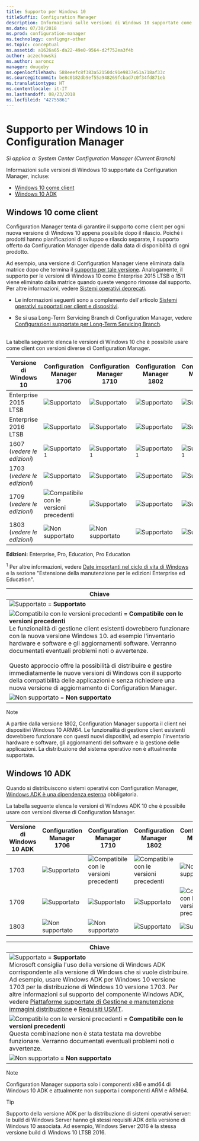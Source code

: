 ```yaml
---
title: Supporto per Windows 10
titleSuffix: Configuration Manager
description: Informazioni sulle versioni di Windows 10 supportate come client o per la distribuzione del sistema operativo con System Center Configuration Manager
ms.date: 07/30/2018
ms.prod: configuration-manager
ms.technology: configmgr-other
ms.topic: conceptual
ms.assetid: a1626a65-da22-49e0-9564-d2f752ea3f4b
author: aczechowski
ms.author: aaroncz
manager: dougeby
ms.openlocfilehash: 588eeefc8f383a52150dc91e9837e51a718af33c
ms.sourcegitcommit: be8c0182db9ef55a948269fcbad7c0f34fd871eb
ms.translationtype: HT
ms.contentlocale: it-IT
ms.lasthandoff: 08/23/2018
ms.locfileid: "42755861"
---
```

# <a name="support-for-windows-10-in-configuration-manager"></a>Supporto per Windows 10 in Configuration Manager  

*Si applica a: System Center Configuration Manager (Current Branch)*


Informazioni sulle versioni di Windows 10 supportate da Configuration Manager, incluse:
 -  [Windows 10 come client](#windows-10-as-a-client)
 -  [Windows 10 ADK](#windows-10-adk)



## <a name="windows-10-as-a-client"></a>Windows 10 come client
Configuration Manager tenta di garantire il supporto come client per ogni nuova versione di Windows 10 appena possibile dopo il rilascio. Poiché i prodotti hanno pianificazioni di sviluppo e rilascio separate, il supporto offerto da Configuration Manager dipende dalla data di disponibilità di ogni prodotto.

Ad esempio, una versione di Configuration Manager viene eliminata dalla matrice dopo che termina il [supporto per tale versione](/sccm/core/servers/manage/current-branch-versions-supported). Analogamente, il supporto per le versioni di Windows 10 come Enterprise 2015 LTSB o 1511 viene eliminato dalla matrice quando queste vengono rimosse dal supporto. Per altre informazioni, vedere [Sistemi operativi deprecati](/sccm/core/plan-design/changes/deprecated/removed-and-deprecated-client#deprecated-client-operating-systems).

-   Le informazioni seguenti sono a complemento dell'articolo [Sistemi operativi supportati per client e dispositivi](/sccm/core/plan-design/configs/supported-operating-systems-for-clients-and-devices).  

-   Se si usa Long-Term Servicing Branch di Configuration Manager, vedere [Configurazioni supportate per Long-Term Servicing Branch](/sccm/core/understand/supported-configurations-for-ltsb).  

<br/>
La tabella seguente elenca le versioni di Windows 10 che è possibile usare come client con versioni diverse di Configuration Manager.

| Versione di Windows 10 | Configuration Manager 1706 | Configuration Manager 1710 | Configuration Manager 1802 | Configuration Manager 1806 |
|---------------------|-----|-----|-----|-----|
| Enterprise 2015 LTSB            <!--10/14/2025-->   | ![Supportato](media/green_check.png) | ![Supportato](media/green_check.png) | ![Supportato](media/green_check.png) | ![Supportato](media/green_check.png) |
| Enterprise 2016 LTSB            <!--10/13/2026-->   | ![Supportato](media/green_check.png) | ![Supportato](media/green_check.png) | ![Supportato](media/green_check.png) | ![Supportato](media/green_check.png) |
| 1607   <br />(*vedere le edizioni*)   <!--04+6/10/2018-->   | ![Supportato](media/green_check.png) <sup>1</sup> | ![Supportato](media/green_check.png) <sup>1</sup> | ![Supportato](media/green_check.png) <sup>1</sup> | ![Supportato](media/green_check.png) <sup>1</sup> |
| 1703   <br />(*vedere le edizioni*)   <!--10+6/09/2018-->   | ![Supportato](media/green_check.png) | ![Supportato](media/green_check.png) | ![Supportato](media/green_check.png) | ![Supportato](media/green_check.png) |
| 1709   <br />(*vedere le edizioni*)   <!--04+6/09/2019-->   | ![Compatibile con le versioni precedenti](media/blue_compat.png) | ![Supportato](media/green_check.png) | ![Supportato](media/green_check.png) | ![Supportato](media/green_check.png) |
| 1803   <br />(*vedere le edizioni*)   <!--11/12/2019-->   | ![Non supportato](media/Red_X.png) | ![Non supportato](media/Red_X.png) | ![Supportato](media/green_check.png) | ![Supportato](media/green_check.png) |

<!-- lifecycle reference: https://support.microsoft.com/help/13853/windows-lifecycle-fact-sheet -->

**Edizioni:** Enterprise, Pro, Education, Pro Education   

<sup>1</sup> Per altre informazioni, vedere [Date importanti nel ciclo di vita di Windows](https://support.microsoft.com/help/13853/windows-lifecycle-fact-sheet) e la sezione "Estensione della manutenzione per le edizioni Enterprise ed Education".

| Chiave |
|--|
| ![Supportato](media/green_check.png) = **Supportato**  |
| ![Compatibile con le versioni precedenti](media/blue_compat.png)  = **Compatibile con le versioni precedenti** <br/> Le funzionalità di gestione client esistenti dovrebbero funzionare con la nuova versione Windows 10. ad esempio l'inventario hardware e software e gli aggiornamenti software. Verranno documentati eventuali problemi noti o avvertenze. <br><br>Questo approccio offre la possibilità di distribuire e gestire immediatamente le nuove versioni di Windows con il supporto della compatibilità delle applicazioni e senza richiedere una nuova versione di aggiornamento di Configuration Manager. |
| ![Non supportato](media/Red_X.png) = **Non supportato** |

 > [!NOTE]  
 > A partire dalla versione 1802, Configuration Manager supporta il client nei dispositivi Windows 10 ARM64. Le funzionalità di gestione client esistenti dovrebbero funzionare con questi nuovi dispositivi, ad esempio l'inventario hardware e software, gli aggiornamenti del software e la gestione delle applicazioni. La distribuzione del sistema operativo non è attualmente supportata. <!-- 1353704 --> 



## <a name="windows-10-adk"></a>Windows 10 ADK
Quando si distribuiscono sistemi operativi con Configuration Manager, [Windows ADK è una dipendenza esterna](/sccm/osd/plan-design/infrastructure-requirements-for-operating-system-deployment) obbligatoria.

La tabella seguente elenca le versioni di Windows ADK 10 che è possibile usare con versioni diverse di Configuration Manager.

| Versione di Windows 10 ADK  | Configuration Manager 1706 | Configuration Manager 1710 | Configuration Manager 1802 | Configuration Manager 1806 |
|--------------------|-----|-----|-----|-----|
| 1703  | ![Supportato](media/green_check.png) | ![Compatibile con le versioni precedenti](media/blue_compat.png) | ![Compatibile con le versioni precedenti](media/blue_compat.png) | ![Non supportato](media/Red_X.png)   |
| 1709  | ![Supportato](media/green_check.png) | ![Supportato](media/green_check.png) | ![Supportato](media/green_check.png) | ![Compatibile con le versioni precedenti](media/blue_compat.png) |
| 1803  | ![Non supportato](media/Red_X.png)   | ![Non supportato](media/Red_X.png) | ![Supportato](media/green_check.png) | ![Supportato](media/green_check.png) |

|Chiave|
|--|
| ![Supportato](media/green_check.png) = **Supportato** <br/> Microsoft consiglia l'uso della versione di Windows ADK corrispondente alla versione di Windows che si vuole distribuire. Ad esempio, usare Windows ADK per Windows 10 versione 1703 per la distribuzione di Windows 10 versione 1703. Per altre informazioni sul supporto del componente Windows ADK, vedere [Piattaforme supportate di Gestione e manutenzione immagini distribuzione](https://docs.microsoft.com/windows-hardware/manufacture/desktop/dism-supported-platforms) e [Requisiti USMT](https://docs.microsoft.com/windows/deployment/usmt/usmt-requirements#bkmk-1). |
| ![Compatibile con le versioni precedenti](media/blue_compat.png)  = **Compatibile con le versioni precedenti** <br/> Questa combinazione non è stata testata ma dovrebbe funzionare. Verranno documentati eventuali problemi noti o avvertenze. |
| ![Non supportato](media/Red_X.png) = **Non supportato** |

 > [!Note]  
 > Configuration Manager supporta solo i componenti x86 e amd64 di Windows 10 ADK e attualmente non supporta i componenti ARM e ARM64. 

> [!Tip]
> Supporto della versione ADK per la distribuzione di sistemi operativi server: le build di Windows Server hanno gli stessi requisiti ADK della versione di Windows 10 associata. Ad esempio, Windows Server 2016 è la stessa versione build di Windows 10 LTSB 2016.
